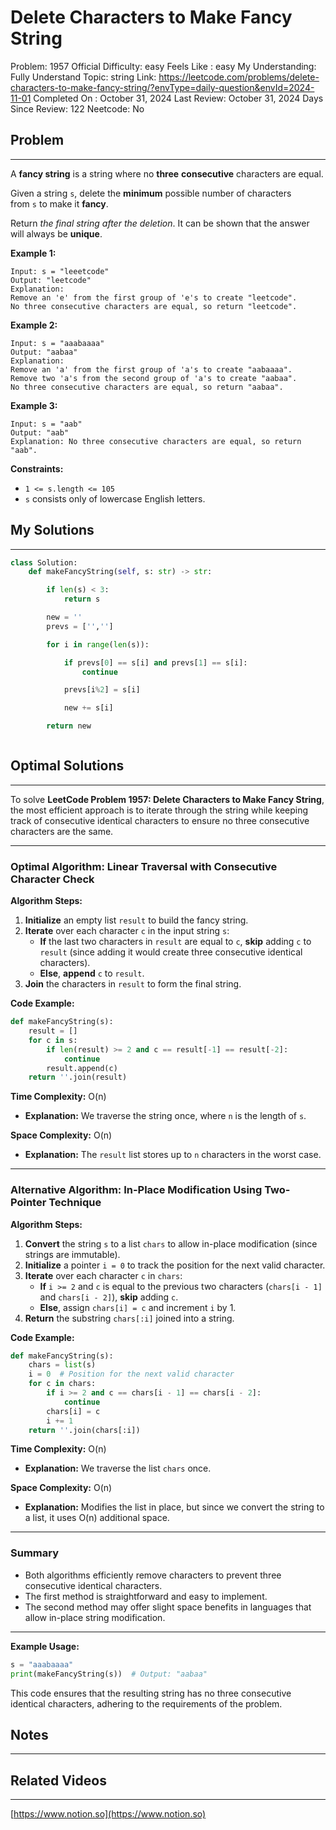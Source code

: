 # Delete Characters to Make Fancy String

Problem: 1957
Official Difficulty: easy
Feels Like : easy
My Understanding: Fully Understand
Topic: string
Link: https://leetcode.com/problems/delete-characters-to-make-fancy-string/?envType=daily-question&envId=2024-11-01
Completed On : October 31, 2024
Last Review: October 31, 2024
Days Since Review: 122
Neetcode: No

## Problem

---

A **fancy string** is a string where no **three** **consecutive** characters are equal.

Given a string `s`, delete the **minimum** possible number of characters from `s` to make it **fancy**.

Return *the final string after the deletion*. It can be shown that the answer will always be **unique**.

**Example 1:**

```
Input: s = "leeetcode"
Output: "leetcode"
Explanation:
Remove an 'e' from the first group of 'e's to create "leetcode".
No three consecutive characters are equal, so return "leetcode".
```

**Example 2:**

```
Input: s = "aaabaaaa"
Output: "aabaa"
Explanation:
Remove an 'a' from the first group of 'a's to create "aabaaaa".
Remove two 'a's from the second group of 'a's to create "aabaa".
No three consecutive characters are equal, so return "aabaa".

```

**Example 3:**

```
Input: s = "aab"
Output: "aab"
Explanation: No three consecutive characters are equal, so return "aab".
```

**Constraints:**

- `1 <= s.length <= 105`
- `s` consists only of lowercase English letters.

## My Solutions

---

```python
class Solution:
    def makeFancyString(self, s: str) -> str:

        if len(s) < 3:
            return s

        new = ''
        prevs = ['','']

        for i in range(len(s)):

            if prevs[0] == s[i] and prevs[1] == s[i]:
                continue

            prevs[i%2] = s[i]

            new += s[i]

        return new
```

```python

```

## Optimal Solutions

---

To solve **LeetCode Problem 1957: Delete Characters to Make Fancy String**, the most efficient approach is to iterate through the string while keeping track of consecutive identical characters to ensure no three consecutive characters are the same.

---

### **Optimal Algorithm: Linear Traversal with Consecutive Character Check**

**Algorithm Steps:**

1. **Initialize** an empty list `result` to build the fancy string.
2. **Iterate** over each character `c` in the input string `s`:
    - **If** the last two characters in `result` are equal to `c`, **skip** adding `c` to `result` (since adding it would create three consecutive identical characters).
    - **Else**, **append** `c` to `result`.
3. **Join** the characters in `result` to form the final string.

**Code Example:**

```python
def makeFancyString(s):
    result = []
    for c in s:
        if len(result) >= 2 and c == result[-1] == result[-2]:
            continue
        result.append(c)
    return ''.join(result)

```

**Time Complexity:** O(n)

- **Explanation:** We traverse the string once, where `n` is the length of `s`.

**Space Complexity:** O(n)

- **Explanation:** The `result` list stores up to `n` characters in the worst case.

---

### **Alternative Algorithm: In-Place Modification Using Two-Pointer Technique**

**Algorithm Steps:**

1. **Convert** the string `s` to a list `chars` to allow in-place modification (since strings are immutable).
2. **Initialize** a pointer `i = 0` to track the position for the next valid character.
3. **Iterate** over each character `c` in `chars`:
    - **If** `i >= 2` and `c` is equal to the previous two characters (`chars[i - 1]` and `chars[i - 2]`), **skip** adding `c`.
    - **Else**, assign `chars[i] = c` and increment `i` by 1.
4. **Return** the substring `chars[:i]` joined into a string.

**Code Example:**

```python
def makeFancyString(s):
    chars = list(s)
    i = 0  # Position for the next valid character
    for c in chars:
        if i >= 2 and c == chars[i - 1] == chars[i - 2]:
            continue
        chars[i] = c
        i += 1
    return ''.join(chars[:i])

```

**Time Complexity:** O(n)

- **Explanation:** We traverse the list `chars` once.

**Space Complexity:** O(n)

- **Explanation:** Modifies the list in place, but since we convert the string to a list, it uses O(n) additional space.

---

### **Summary**

- Both algorithms efficiently remove characters to prevent three consecutive identical characters.
- The first method is straightforward and easy to implement.
- The second method may offer slight space benefits in languages that allow in-place string modification.

---

**Example Usage:**

```python
s = "aaabaaaa"
print(makeFancyString(s))  # Output: "aabaa"

```

This code ensures that the resulting string has no three consecutive identical characters, adhering to the requirements of the problem.

## Notes

---

 

## Related Videos

---

[https://www.notion.so](https://www.notion.so)